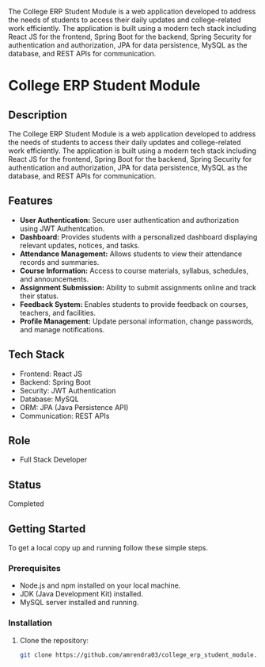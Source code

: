 The College ERP Student Module is a web application developed to address the needs of students to access their daily updates and college-related work efficiently. The application is built using a modern tech stack including React JS for the frontend, Spring Boot for the backend, Spring Security for authentication and authorization, JPA for data persistence, MySQL as the database, and REST APIs for communication.


# College ERP Student Module

## Description
The College ERP Student Module is a web application developed to address the needs of students to access their daily updates and college-related work efficiently. The application is built using a modern tech stack including React JS for the frontend, Spring Boot for the backend, Spring Security for authentication and authorization, JPA for data persistence, MySQL as the database, and REST APIs for communication.

## Features
- **User Authentication:** Secure user authentication and authorization using JWT Authentcation.
- **Dashboard:** Provides students with a personalized dashboard displaying relevant updates, notices, and tasks.
- **Attendance Management:** Allows students to view their attendance records and summaries.
- **Course Information:** Access to course materials, syllabus, schedules, and announcements.
- **Assignment Submission:** Ability to submit assignments online and track their status.
- **Feedback System:** Enables students to provide feedback on courses, teachers, and facilities.
- **Profile Management:** Update personal information, change passwords, and manage notifications.

## Tech Stack
- Frontend: React JS
- Backend: Spring Boot
- Security: JWT Authentication
- Database: MySQL
- ORM: JPA (Java Persistence API)
- Communication: REST APIs

## Role
- Full Stack Developer

## Status
Completed

## Getting Started
To get a local copy up and running follow these simple steps.

### Prerequisites
- Node.js and npm installed on your local machine.
- JDK (Java Development Kit) installed.
- MySQL server installed and running.

### Installation
1. Clone the repository:
   ```sh
   git clone https://github.com/amrendra03/college_erp_student_module.git

